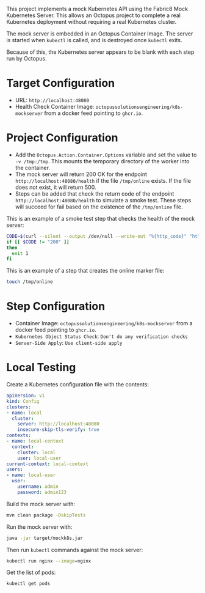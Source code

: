 This project implements a mock Kubernetes API using the Fabric8 Mock Kubernetes Server. This allows an Octopus project to complete a real Kubernetes deployment without requiring a real Kubernetes cluster.

The mock server is embedded in an Octopus Container Image. The server is started when `kubectl` is called, and is destroyed once `kubectl` exits.

Because of this, the Kubernetes server appears to be blank with each step run by Octopus.

# Target Configuration

* URL: `http://localhost:48080`
* Health Check Container Image: `octopussolutionsengineering/k8s-mockserver` from a docker feed pointing to `ghcr.io`.

# Project Configuration

* Add the `Octopus.Action.Container.Options` variable and set the value to `-v /tmp:/tmp`. This mounts the temporary directory of the worker into the container. 
* The mock server will return 200 OK for the endpoint `http://localhost:48080/health` if the file `/tmp/online` exists. If the file does not exist, it will return 500.
* Steps can be added that check the return code of the endpoint `http://localhost:48080/health` to simulate a smoke test. These steps will succeed for fail based on the existence of the `/tmp/online` file.

This is an example of a smoke test step that checks the health of the mock server:

```bash
CODE=$(curl --silent --output /dev/null --write-out "%{http_code}" "http://localhost:48080/health")
if [[ $CODE != "200" ]]
then
  exit 1
fi
```

This is an example of a step that creates the online marker file:

```bash
touch /tmp/online
```

# Step Configuration

* Container Image: `octopussolutionsengineering/k8s-mockserver` from a docker feed pointing to `ghcr.io`.
* `Kubernetes Object Status Check`: `Don't do any verification checks`
* `Server-Side Apply`: `Use client-side apply`

# Local Testing

Create a Kubernetes configuration file with the contents:

```yaml
apiVersion: v1
kind: Config
clusters:
- name: local
  cluster:
    server: http://localhost:48080
    insecure-skip-tls-verify: true
contexts:
- name: local-context
  context:
    cluster: local
    user: local-user
current-context: local-context
users:
- name: local-user
  user:
    username: admin
    password: admin123
```

Build the mock server with:

```bash
mvn clean package -DskipTests
```

Run the mock server with:

```bash
java -jar target/mockk8s.jar
```

Then run `kubectl` commands against the mock server:

```bash
kubectl run nginx --image=nginx
```

Get the list of pods:

```bash
kubectl get pods
```